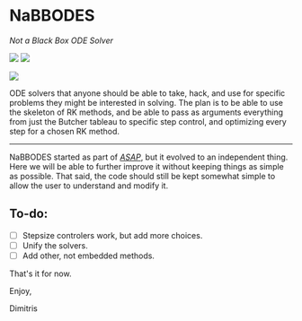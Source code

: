 

# NaBBODES
*Not a Black Box ODE Solver*

![](https://img.shields.io/badge/language-C++-black.svg)  ![](https://tokei.rs/b1/github/dkaramit/NaBBODES)
  
![](https://img.shields.io/github/repo-size/dkaramit/NaBBODES?color=blue)

ODE solvers that anyone should be able to take, hack, and use for specific problems they might be interested in solving. The plan is to be able to use the skeleton of RK methods, and be able to pass as arguments everything from just the Butcher tableau to specific step control, and optimizing every step for a chosen RK method. 



---
NaBBODES started as part of [*ASAP*](https://dkaramit.github.io/ASAP/), but it evolved to an independent thing. Here we will be able to further improve it without keeping things as simple as possible.  That said, the code should still be kept somewhat simple to allow the user to understand and modify it.

## To-do:
- [ ] Stepsize controlers work, but add more choices.
- [ ] Unify the solvers.
- [ ] Add other, not embedded methods. 

That's it for now.

Enjoy,

Dimitris

